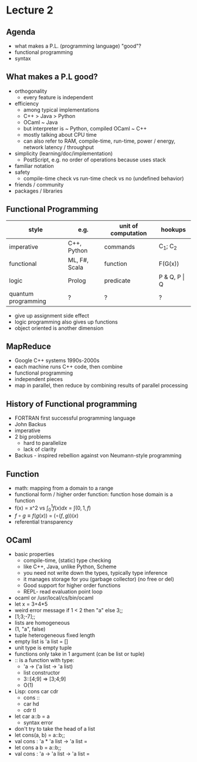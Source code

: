 # Lecture 2

## Agenda
- what makes a P.L. (programming language) "good"?
- functional programming
- syntax

## What makes a P.L good?
- orthogonality
  - every feature is independent
- efficiency
  - among typical implementations
  - C++ > Java > Python
  - OCaml ~ Java
  - but interpreter is ~ Python, compiled OCaml ~ C++
  - mostly talking about CPU time
  - can also refer to RAM, compile-time, run-time, power / energy, network latency / throughput
- simplicity (learning/doc/implementation)
  - PostScript, e.g. no order of operations because uses stack
- familiar notation
- safety
  - compile-time check vs run-time check vs no (undefined behavior)
- friends / community
- packages / libraries

## Functional Programming
|style                | e.g. | unit of computation | hookups
|---------------------|---|---|---
|imperative           |C++, Python| commands| C<sub>1</sub>; C<sub>2</sub>
|functional           | ML, F#, Scala | function | F(G(x))
|logic                | Prolog | predicate | P & Q, P \| Q
| quantum programming | ? | ? | ?
- give up assignment side effect
- logic programming also gives up functions
- object oriented is another dimension

## MapReduce
- Google C++ systems 1990s-2000s
- each machine runs C++ code, then combine
- functional programming
- independent pieces
- map in parallel, then reduce by combining results of parallel processing

## History of Functional programming
- FORTRAN first successful programming language
- John Backus
- imperative
- 2 big problems
  - hard to parallelize
  - lack of clarity
- Backus - inspired rebellion against von Neumann-style programming

## Function
- math: mapping from a domain to a range
- functional form / higher order function: function hose domain is a function
- f(x) = x^2 vs $\int_0^1f(x)dx$ = $\int(0, 1, f)$
- $f \circ g \equiv f(g(x))$ = $(\circ (f, g))(x)$
- referential transparency

## OCaml
- basic properties
  - compile-time, (static) type checking
  - like C++, Java, unlike Python, Scheme
  - you need not write down the types, typically type inference
  - it manages storage for you (garbage collector) (no free or del)
  - Good support for higher order functions
  - REPL- read evaluation point loop
- ocaml or /usr/local/cs/bin/ocaml
- let x = 3+4*5
- weird error message if 1 < 2 then "a" else 3;;
- [1;3;-7];;
- lists are homogeneous
- (1, "a", false)
- tuple heterogeneous fixed length
- empty list is 'a list = []
- unit type is empty tuple
- functions only take in 1 argument (can be list or tuple)
- :: is a function with type:
  - 'a -> ('a list -> 'a list)
  - list constructor
  - 3::[4;9] => [3;4;9]
  - O(1)
- Lisp: cons car cdr
  - cons ::
  - car hd
  - cdr tl
- let car a::b = a
  - syntax error
- don't try to take the head of a list
- let cons(a, b) = a::b;;
- val cons : 'a * 'a list -> 'a list = <fun>
- let cons a b = a::b;;
- val cons : 'a -> 'a list -> 'a list = <fun>